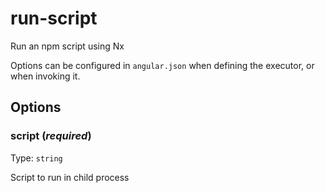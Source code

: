 # run-script

Run an npm script using Nx

Options can be configured in `angular.json` when defining the executor, or when invoking it.

## Options

### script (_**required**_)

Type: `string`

Script to run in child process
